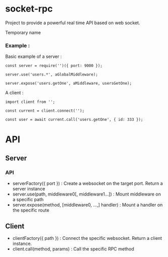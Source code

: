 # socket-rpc
Project to provide a powerful real time API based on web socket.

Temporary name

### Example :
Basic example of a server :

```
const server = require('')({ port: 9000 });

server.use('users.*', aGlobalMiddleware);

server.expose('users.getOne', aMiddleware, usersGetOne);

```

A client :

```
import client from '';

const current = client.connect('');

const user = await current.call('users.getOne', { id: 333 });

```



# API
## Server

### API
* serverFactory({ port }) : Create a websocket on the target port. Return a server instance
* server.use(path, middleware0[, middleware1...]) : Mount middleware on a specific path
* server.expose(method, [middleware0, ...,] handler) : Mount a handler on the specific route

## Client
* clientFactory({ path }) : Connect the specific websocket. Return a client instance.
* client.call(method, params) : Call the specific RPC method
